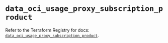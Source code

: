 # `data_oci_usage_proxy_subscription_product`

Refer to the Terraform Registry for docs: [`data_oci_usage_proxy_subscription_product`](https://registry.terraform.io/providers/hashicorp/oci/7.19.0/docs/data-sources/usage_proxy_subscription_product).
